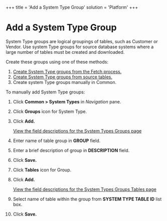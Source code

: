 +++
title = 'Add a System Type Group'
solution = 'Platform'
+++

# Add a System Type Group

System Type groups are logical groupings of tables, such as Customer or
Vendor. Use system Type groups for source database systems where a large
number of tables must be created and downloaded.

Create these groups using one of these methods: 

1.  [Create System Type groups from the Fetch
    process.](../../Collect/Use_Cases/Create_Groups_from_the_Fetch_Process.htm)
2.  [Create System Type groups from source
    tables.](../../Collect/Use_Cases/Create_a_System_Type_Group_from_Source_Tables.htm)
3.  Create system Type groups manually in Common.

To manually add System Type groups:

1.  Click **Common \> System Types** in *Navigation* pane.

2.  Click **Groups** icon for System Type.

3.  Click **Add.**
    
    [View the field descriptions for the System Types Groups
    page](../Page_Desc/System_Types_Groups.htm)

4.  Enter name of table group in **GROUP** field.

5.  Enter a brief description of group in **DESCRIPTION** field.

6.  Click **Save.**

7.  Click **Tables** icon for Group.

8.  Click **Add.**
    
    [View the field descriptions for the System Types Groups Tables
    page](../Page_Desc/System_Types_Group_Tables.htm)

9.  Select name of table within the group from **SYSTEM TYPE TABLE ID**
    list box.

10. Click **Save.**
